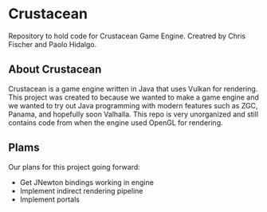 # Crustacean
Repository to hold code for Crustacean Game Engine. Creatred by Chris Fischer and Paolo Hidalgo.
## About Crustacean  
Crustacean is a game engine written in Java that uses Vulkan for rendering. This project was created to because we wanted to make a game engine and we wanted to try out Java programming with modern features such as ZGC, Panama, and hopefully soon Valhalla. This repo is very unorganized and still contains code from when the engine used OpenGL for rendering.  
## Plams  
Our plans for this project going forward:
- Get JNewton bindings working in engine
- Implement indirect rendering pipeline
- Implement portals

